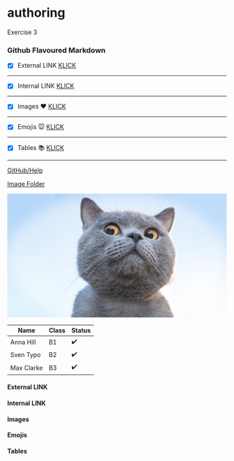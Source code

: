 # authoring
Exercise 3

### Github Flavoured Markdown

- [x] External LINK [KLICK](#external-link)
--- 

- [x] Internal LINK [KLICK](#internal-link)
---

- [x] Images :heart: [KLICK](#images-link)
---

- [x] Emojis :mouse: [KLICK](#emojis-link)
---

- [x] Tables :books: [KLICK](#tables-link)
---


[GitHub/Help](https://help.github.com/en) 

[Image Folder](https://github.com/Sara-Bexx/authoring/tree/master/Images)

![Image](https://github.com/Sara-Bexx/authoring/blob/master/Images/maxresdefault.jpg)


Name | Class | Status
---------|----------|---------
Anna Hill | B1 | :heavy_check_mark: 
Sven Typo| B2 | :heavy_check_mark:
Max Clarke| B3 | :heavy_check_mark:


#### External LINK 
#### Internal LINK 
#### Images
#### Emojis
#### Tables






